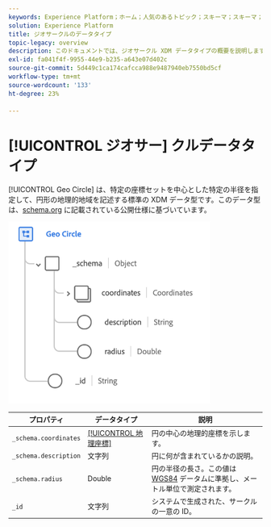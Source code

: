 ```yaml
---
keywords: Experience Platform；ホーム；人気のあるトピック；スキーマ；スキーマ；XDM；フィールド；スキーマ；スキーマ；地域；サークル；データ型；データ型；
solution: Experience Platform
title: ジオサークルのデータタイプ
topic-legacy: overview
description: このドキュメントでは、ジオサークル XDM データタイプの概要を説明します。
exl-id: fa041f4f-9955-44e9-b235-a643e07d402c
source-git-commit: 5d449c1ca174cafcca988e9487940eb7550bd5cf
workflow-type: tm+mt
source-wordcount: '133'
ht-degree: 23%

---
```


# [!UICONTROL ジオサー] クルデータタイプ

[!UICONTROL Geo Circle] は、特定の座標セットを中心とした特定の半径を指定して、円形の地理的地域を記述する標準の XDM データ型です。このデータ型は、[schema.org](http://schema.org/GeoCircle) に記載されている公開仕様に基づいています。

<img src="../images/data-types/geo-circle.png" width="400" /><br />

| プロパティ | データタイプ | 説明 |
| --- | --- | --- |
| `_schema.coordinates` | [[!UICONTROL 地理座標]](./geo-coordinates.md) | 円の中心の地理的座標を示します。 |
| `_schema.description` | 文字列 | 円に何が含まれているかの説明。 |
| `_schema.radius` | Double | 円の半径の長さ。この値は [WGS84](http://gisgeography.com/wgs84-world-geodetic-system/) データムに準拠し、メートル単位で測定されます。 |
| `_id` | 文字列 | システムで生成された、サークルの一意の ID。 |
